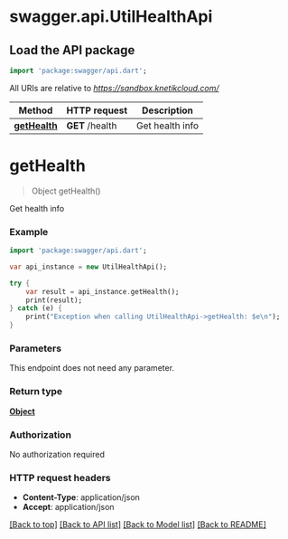 # swagger.api.UtilHealthApi

## Load the API package
```dart
import 'package:swagger/api.dart';
```

All URIs are relative to *https://sandbox.knetikcloud.com/*

Method | HTTP request | Description
------------- | ------------- | -------------
[**getHealth**](UtilHealthApi.md#getHealth) | **GET** /health | Get health info


# **getHealth**
> Object getHealth()

Get health info

### Example 
```dart
import 'package:swagger/api.dart';

var api_instance = new UtilHealthApi();

try { 
    var result = api_instance.getHealth();
    print(result);
} catch (e) {
    print("Exception when calling UtilHealthApi->getHealth: $e\n");
}
```

### Parameters
This endpoint does not need any parameter.

### Return type

[**Object**](Object.md)

### Authorization

No authorization required

### HTTP request headers

 - **Content-Type**: application/json
 - **Accept**: application/json

[[Back to top]](#) [[Back to API list]](../README.md#documentation-for-api-endpoints) [[Back to Model list]](../README.md#documentation-for-models) [[Back to README]](../README.md)

